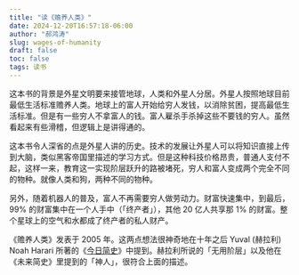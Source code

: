 ```yaml
---
title: "读《赡养人类》"
date: 2024-12-20T16:57:18-06:00
author: "郝鸿涛"
slug: wages-of-humanity
draft: false
toc: false
tags: 读书
---
```

这本书的背景是外星文明要来接管地球，人类和外星人分居。外星人按照地球目前最低生活标准赡养人类。地球上的富人开始给穷人发钱，以消除贫困，提高最低生活标准。但是有一些穷人不拿富人的钱。富人雇杀手杀掉这些不要钱的穷人。虽然看起来有些滑稽，但逻辑上是讲得通的。

这本书令人深省的点是外星人讲的历史。技术的发展让外星人可以将知识直接上传到大脑，类似黑客帝国里描述的学习方式。但是这种科技价格昂贵，普通人支付不起，这样一来，教育这一实现阶层跃升的路被堵死，穷人和富人变成两个完全不同的物种。就像人类和狗，两种不同的物种。

另外，随着机器人的普及，富人不再需要穷人做劳动力。财富快速集中，到最后，99% 的财富集中在一个人手中（「终产者」），其他 20 亿人共享那 1% 的财富。整个星球上的空气和水都成了终产者的私人财产。

《赡养人类》发表于 2005 年。这两点想法很神奇地在十年之后 Yuval (赫拉利) Noah Harari 所著的《[今日简史](/cn/2022/06/07/lessons-for-21st-century/)》中提到。赫拉利所说的「无用阶层」以及他在《未来简史》里提到的「神人」，很符合上面的描述。

